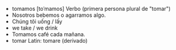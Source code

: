 - tomamos	[toˈmamos]	Verbo (primera persona plural de "tomar")
- Nosotros bebemos o agarramos algo.
- Chúng tôi uống / lấy
- we take / we drink
- Tomamos café cada mañana.
- tomar	Latin: tomare (derivado)